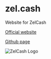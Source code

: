 # zel.cash
Website for ZelCash

[Official website](https://zel.cash)

[Github page](https://zelcash.github.io/zel.cash/)


![ZelCash Logo](https://github.com/zelcash/zel.cash/blob/master/img/logo-zelcash-text.svg)
